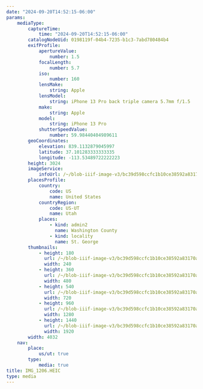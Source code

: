 ```yaml
---
date: "2024-09-20T14:52:15-06:00"
params:
    mediaType:
        captureTime:
            time: "2024-09-20T14:52:15-06:00"
        catalogNodeUid: 0198119f-04b4-7235-b1c3-7abd780484b4
        exifProfile:
            apertureValue:
                number: 1.5
            focalLength:
                number: 5.7
            iso:
                number: 160
            lensMake:
                string: Apple
            lensModel:
                string: iPhone 13 Pro back triple camera 5.7mm f/1.5
            make:
                string: Apple
            model:
                string: iPhone 13 Pro
            shutterSpeedValue:
                number: 59.98440404989611
        geoCoordinates:
            elevation: 839.1132879045997
            latitude: 37.101283333333335
            longitude: -113.53489722222223
        height: 3024
        imageService:
            infoUrl: /~/blob-iiif-image-v3/bc39d598ccfc1b10ce38592a83170ac56829fdfd7f209854696d234ebd3639d1/info.json
        placesProfile:
            country:
                code: US
                name: United States
            countryRegion:
                code: US-UT
                name: Utah
            places:
                - kind: admin2
                  name: Washington County
                - kind: locality
                  name: St. George
        thumbnails:
            - height: 180
              url: /~/blob-iiif-image-v3/bc39d598ccfc1b10ce38592a83170ac56829fdfd7f209854696d234ebd3639d1/full/240%2C180/0/default.jpg
              width: 240
            - height: 360
              url: /~/blob-iiif-image-v3/bc39d598ccfc1b10ce38592a83170ac56829fdfd7f209854696d234ebd3639d1/full/480%2C360/0/default.jpg
              width: 480
            - height: 540
              url: /~/blob-iiif-image-v3/bc39d598ccfc1b10ce38592a83170ac56829fdfd7f209854696d234ebd3639d1/full/720%2C540/0/default.jpg
              width: 720
            - height: 960
              url: /~/blob-iiif-image-v3/bc39d598ccfc1b10ce38592a83170ac56829fdfd7f209854696d234ebd3639d1/full/1280%2C960/0/default.jpg
              width: 1280
            - height: 1440
              url: /~/blob-iiif-image-v3/bc39d598ccfc1b10ce38592a83170ac56829fdfd7f209854696d234ebd3639d1/full/1920%2C1440/0/default.jpg
              width: 1920
        width: 4032
    nav:
        place:
            us/ut: true
        type:
            media: true
title: IMG_1206.HEIC
type: media
---
```

